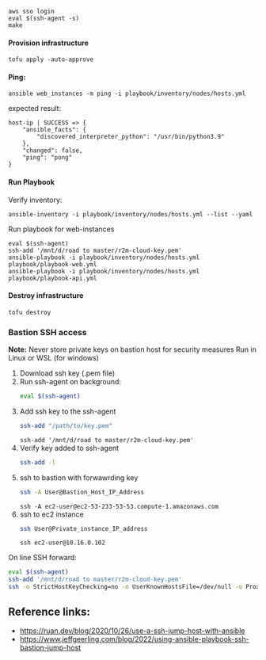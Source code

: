 
```
aws sso login
eval $(ssh-agent -s)
make
```

#### Provision infrastructure
```
tofu apply -auto-approve
```

#### Ping:
```
ansible web_instances -m ping -i playbook/inventory/nodes/hosts.yml
```

expected result:
```
host-ip | SUCCESS => {
    "ansible_facts": {
        "discovered_interpreter_python": "/usr/bin/python3.9"
    },
    "changed": false,
    "ping": "pong"
}
```

#### Run Playbook
Verify inventory:
```
ansible-inventory -i playbook/inventory/nodes/hosts.yml --list --yaml
```  


Run playbook for web-instances
```
eval $(ssh-agent)
ssh-add '/mnt/d/road to master/r2m-cloud-key.pem'
ansible-playbook -i playbook/inventory/nodes/hosts.yml playbook/playbook-web.yml
ansible-playbook -i playbook/inventory/nodes/hosts.yml playbook/playbook-api.yml
```

#### Destroy infrastructure
```
tofu destroy
```

### Bastion SSH access

**Note:** Never store private keys on bastion host for security measures
Run in Linux or WSL (for windows)

1. Download ssh key (.pem file)
2. Run ssh-agent on background:
    ```sh
    eval $(ssh-agent)
    ```
3. Add ssh key to the ssh-agent
    ```sh
    ssh-add "/path/to/key.pem"
    ```
    `ssh-add '/mnt/d/road to master/r2m-cloud-key.pem'`
4. Verify key added to ssh-agent
    ```sh
    ssh-add -l
    ```
5. ssh to bastion with forwawrding key
    ```sh
    ssh -A User@Bastion_Host_IP_Address
    ```
    `ssh -A ec2-user@ec2-53-233-53-53.compute-1.amazonaws.com`
6. ssh to ec2 instance
    ```sh
    ssh User@Private_instance_IP_address
    ```
    `ssh ec2-user@10.16.0.102`

On line SSH forward:
```sh
eval $(ssh-agent)
ssh-add '/mnt/d/road to master/r2m-cloud-key.pem'
ssh -o StrictHostKeyChecking=no -o UserKnownHostsFile=/dev/null -o ProxyCommand="ssh -A -W %h:%p -q ec2-user@44.201.50.45" -i '/mnt/d/road to master/r2m-cloud-key.pem' ec2-user@10.16.0.187
```


## Reference links:
- https://ruan.dev/blog/2020/10/26/use-a-ssh-jump-host-with-ansible
- https://www.jeffgeerling.com/blog/2022/using-ansible-playbook-ssh-bastion-jump-host